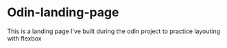 # Odin-landing-page
This is a landing page I've built during the odin project to practice layouting with flexbox
